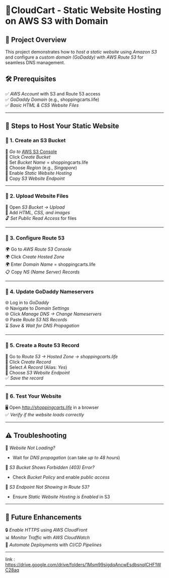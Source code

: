 # 🚀CloudCart - Static Website Hosting on AWS S3 with  Domain  

## 🌟 Project Overview  
This project demonstrates how to *host a static website* using *Amazon S3* and configure a *custom domain (GoDaddy)* with *AWS Route 53* for seamless DNS management.  

## 🛠️ Prerequisites  
✅ *AWS Account* with S3 and Route 53 access  
✅ *GoDaddy Domain* (e.g., shoppingcarts.life)  
✅ *Basic HTML & CSS Website Files*  

---

## 📌 Steps to Host Your Static Website  

### 🔹 1. Create an S3 Bucket  
🔹 *Go to* [AWS S3 Console](https://s3.console.aws.amazon.com/)  
🔹 Click *Create Bucket*  
🔹 Set *Bucket Name* = shoppingcarts.life  
🔹 Choose *Region* (e.g., *Singapore*)  
🔹 Enable *Static Website Hosting*  
🔹 Copy *S3 Website Endpoint*  

---

### 🔹 2. Upload Website Files  
📂 Open *S3 Bucket → Upload*  
📂 Add *HTML, CSS, and images*  
🔓 *Set Public Read Access* for files  

---

### 🔹 3. Configure Route 53  
🌍 Go to *AWS Route 53 Console*  
🌍 Click *Create Hosted Zone*  
🌍 Enter *Domain Name* = shoppingcarts.life  
📋 Copy *NS (Name Server) Records*  

---

### 🔹 4. Update GoDaddy Nameservers  
🌐 Log in to *GoDaddy*  
🌐 Navigate to *Domain Settings*  
🌐 Click *Manage DNS → Change Nameservers*  
🌐 Paste *Route 53 NS Records*  
⏳ *Save & Wait for DNS Propagation*  

---

### 🔹 5. Create a Route 53 Record  
📍 Go to *Route 53 → Hosted Zone → shoppingcarts.life*  
📍 Click *Create Record*  
📍 Select *A Record* (Alias: *Yes*)  
📍 Choose *S3 Website Endpoint*  
✅ *Save the record*  

---

### 🔹 6. Test Your Website  
🖥️ Open *http://shoppingcarts.life* in a browser  
✅ *Verify if the website loads correctly*  

---

## ⚠️ Troubleshooting  
🔴 *Website Not Loading?*  
- Wait for *DNS propagation* (can take *up to 48 hours*)  

🔴 *S3 Bucket Shows Forbidden (403) Error?*  
- Check *Bucket Policy* and enable *public access*  

🔴 *S3 Endpoint Not Showing in Route 53?*  
- Ensure *Static Website Hosting is Enabled* in S3  

---

## 🔮 Future Enhancements  
🔒 *Enable HTTPS* using *AWS CloudFront*  
📊 *Monitor Traffic* with *AWS CloudWatch*  
🚀 *Automate Deployments* with *CI/CD Pipelines*  

---

link : https://drive.google.com/drive/folders/1Msm99sjgdqAncwEsdbsnqICHF1WC28aq
